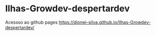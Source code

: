 # Ilhas-Growdev-despertardev

Acessso ao github pages
https://dionei-silva.github.io/Ilhas-Growdev-despertardev/

